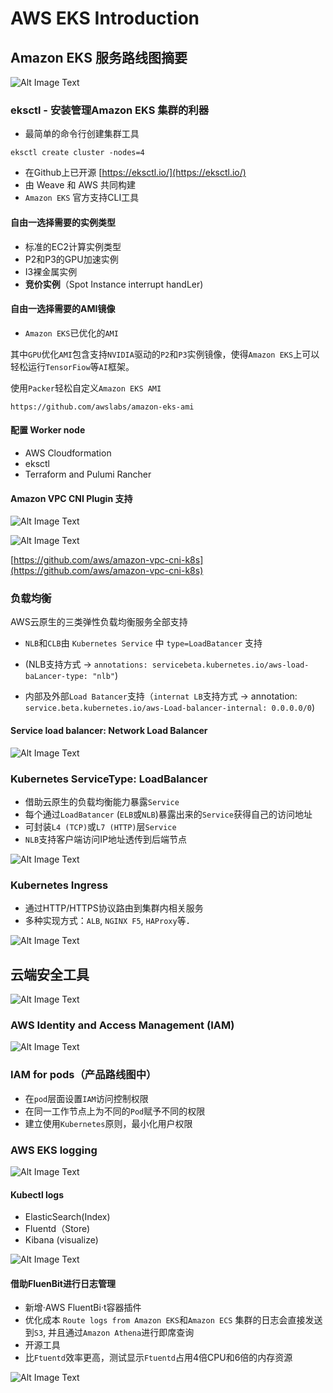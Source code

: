 # AWS EKS Introduction

## Amazon EKS 服务路线图摘要

![Alt Image Text](images/aws2_1.png "Body image")

### eksctl - 安装管理Amazon EKS 集群的利器

* 最简单的命令行创建集群工具

```
eksctl create cluster -nodes=4
```

* 在Github上已开源 [https://eksctl.io/](https://eksctl.io/)
* 由 Weave 和 AWS 共同构建
* `Amazon EKS` 官方支持CLI工具


#### 自由一选择需要的实例类型 

* 标准的EC2计算实例类型 
* P2和P3的GPU加速实例 
* I3裸金属实例 
* **竞价实例**（Spot Instance interrupt handLer) 

#### 	自由一选择需要的AMI镜像 

* `Amazon EKS`已优化的`AMI` 

其中`GPU`优化`AMI`包含支持`NVIDIA`驱动的`P2`和`P3`实例镜像，使得`Amazon EKS`上可以轻松运行`TensorFiow`等`AI`框架。 

使用`Packer`轻松自定义`Amazon EKS AMI`

`https://github.com/awslabs/amazon-eks-ami`

#### 配置 Worker node

* AWS Cloudformation
* eksctl
* Terraform and Pulumi Rancher

#### Amazon VPC CNI Plugin 支持

![Alt Image Text](images/aws2_2.png "Body image")

![Alt Image Text](images/aws2_3.png "Body image")

[https://github.com/aws/amazon-vpc-cni-k8s](https://github.com/aws/amazon-vpc-cni-k8s)

### 负载均衡

AWS云原生的三类弹性负载均衡服务全部支持 

* `NLB`和`CLB`由 `Kubernetes Service` 中 `type=LoadBatancer` 支持 

* (NLB支持方式 -> `annotations: servicebeta.kubernetes.io/aws-load-baLancer-type: "nlb"`) 

* 内部及外部`Load Batancer`支持（`internat LB`支持方式 -> annotation: `service.beta.kubernetes.io/aws-Load-balancer-internal: 0.0.0.0/0`) 

#### Service load balancer: Network Load Balancer

![Alt Image Text](images/aws2_4.png "Body image")


### Kubernetes ServiceType: LoadBalancer 

* 借助云原生的负载均衡能力暴露`Service` 
* 每个通过`LoadBatancer` (`ELB`或`NLB`)暴露出来的`Service`获得自己的访问地址 
* 可封装`L4 (TCP)`或`L7 (HTTP)`层`Service` 
* `NLB`支持客户端访问IP地址透传到后端节点 


![Alt Image Text](images/aws2_5.png "Body image")

### Kubernetes Ingress

* 通过HTTP/HTTPS协议路由到集群内相关服务 
* 多种实现方式：`ALB`, `NGINX F5`, `HAProxy`等． 

![Alt Image Text](images/aws2_6.png "Body image")

## 云端安全工具

![Alt Image Text](images/aws2_7.png "Body image")

### AWS Identity and Access Management (IAM)

![Alt Image Text](images/aws2_8.png "Body image")

### IAM for pods（产品路线图中） 

* 在`pod`层面设置`IAM`访问控制权限 
* 在同一工作节点上为不同的`Pod`赋予不同的权限 
* 建立使用`Kubernetes`原则，最小化用户权限 

### AWS EKS logging

![Alt Image Text](images/aws2_9.png "Body image")


#### Kubectl logs

* ElasticSearch(Index)
* Fluentd（Store)
* Kibana (visualize)

![Alt Image Text](images/aws2_10.png "Body image")

#### 借助FluenBit进行日志管理

* 新增·AWS FluentBi·t容器插件 
* 优化成本 `Route logs from Amazon EKS`和`Amazon ECS` 集群的日志会直接发送到`S3`, 并且通过`Amazon Athena`进行即席查询 
* 开源工具 
* 比`Ftuentd`效率更高，测试显示`Ftuentd`占用4倍CPU和6倍的内存资源 

![Alt Image Text](images/aws2_11.png "Body image")








